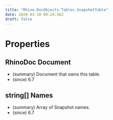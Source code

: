 ```yaml
---
title: "Rhino.DocObjects.Tables.SnapshotTable"
date: 2020-03-10 09:24:56Z
draft: false
---
```


# Properties
## RhinoDoc Document
- (summary) Document that owns this table.
- (since) 6.7
## string[] Names
- (summary) Array of Snapshot names.
- (since) 6.7
